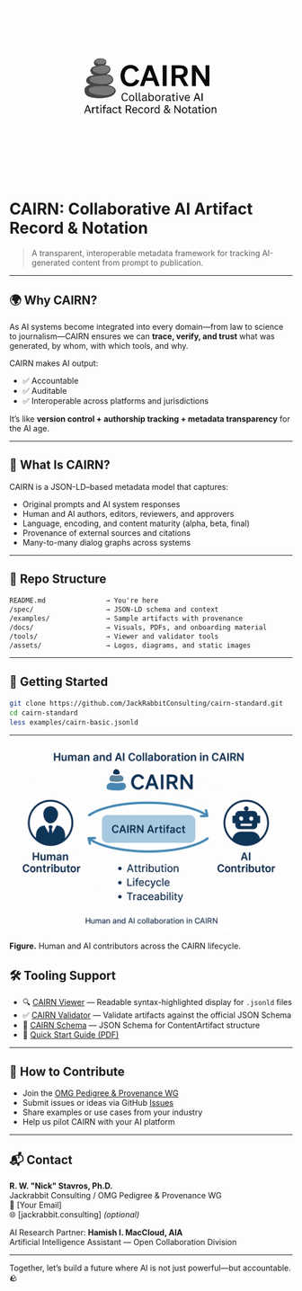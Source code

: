 <p align="center">
  <img src="assets/cairn-logo.png" alt="CAIRN Logo" width="300"/>
</p>

# CAIRN: Collaborative AI Artifact Record & Notation

> A transparent, interoperable metadata framework for tracking AI-generated content from prompt to publication.

---

## 🌍 Why CAIRN?

As AI systems become integrated into every domain—from law to science to journalism—CAIRN ensures we can **trace, verify, and trust** what was generated, by whom, with which tools, and why.

CAIRN makes AI output:
- ✅ Accountable
- ✅ Auditable
- ✅ Interoperable across platforms and jurisdictions

It’s like **version control + authorship tracking + metadata transparency** for the AI age.

---

## 📐 What Is CAIRN?

CAIRN is a JSON-LD–based metadata model that captures:
- Original prompts and AI system responses
- Human and AI authors, editors, reviewers, and approvers
- Language, encoding, and content maturity (alpha, beta, final)
- Provenance of external sources and citations
- Many-to-many dialog graphs across systems

---

## 📂 Repo Structure

```
README.md               → You're here
/spec/                  → JSON-LD schema and context
/examples/              → Sample artifacts with provenance
/docs/                  → Visuals, PDFs, and onboarding material
/tools/                 → Viewer and validator tools
/assets/                → Logos, diagrams, and static images
```

---

## 🚀 Getting Started

```bash
git clone https://github.com/JackRabbitConsulting/cairn-standard.git
cd cairn-standard
less examples/cairn-basic.jsonld
```

---
![CAIRN Collaboration Diagram](assets/diagram-contributors.png)

**Figure.** Human and AI contributors across the CAIRN lifecycle.


## 🛠️ Tooling Support

- 🔍 [CAIRN Viewer](tools/viewer-highlighted.html) — Readable syntax-highlighted display for `.jsonld` files
- ✅ [CAIRN Validator](tools/validate.html) — Validate artifacts against the official JSON Schema
- 📄 [CAIRN Schema](spec/schema.json) — JSON Schema for ContentArtifact structure
- 📘 [Quick Start Guide (PDF)](docs/cairn-quickstart.pdf)

---

## 🤝 How to Contribute

- Join the [OMG Pedigree & Provenance WG](https://www.omg.org/)
- Submit issues or ideas via GitHub [Issues](https://github.com/JackRabbitConsulting/cairn-standard/issues)
- Share examples or use cases from your industry
- Help us pilot CAIRN with your AI platform

---

## 📬 Contact

**R. W. "Nick" Stavros, Ph.D.**  
Jackrabbit Consulting / OMG Pedigree & Provenance WG  
📧 [Your Email]  
🌐 [jackrabbit.consulting] *(optional)*

AI Research Partner: **Hamish I. MacCloud, AIA**  
Artificial Intelligence Assistant — Open Collaboration Division

---

Together, let’s build a future where AI is not just powerful—but accountable. 🪨

